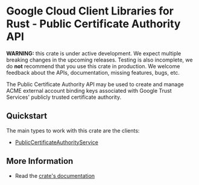 # Google Cloud Client Libraries for Rust - Public Certificate Authority API

<!-- Code generated by sidekick. DO NOT EDIT. -->

**WARNING:** this crate is under active development. We expect multiple breaking
changes in the upcoming releases. Testing is also incomplete, we do **not**
recommend that you use this crate in production. We welcome feedback about the
APIs, documentation, missing features, bugs, etc.

The Public Certificate Authority API may be used to create and manage ACME
external account binding keys associated with Google Trust Services'
publicly trusted certificate authority.

## Quickstart

The main types to work with this crate are the clients:

* [PublicCertificateAuthorityService]

## More Information

* Read the [crate's documentation](https://docs.rs/google-cloud-security-publicca-v1/latest/google-cloud-security-publicca-v1)

[PublicCertificateAuthorityService]: https://docs.rs/google-cloud-security-publicca-v1/latest/google_cloud_security_publicca_v1/client/struct.PublicCertificateAuthorityService.html
